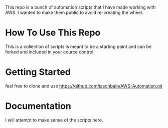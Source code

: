 This repo is a bunch of automation scripts that I have made working with AWS.  I wanted to make them public to avoid re-creating the wheel.

How To Use This Repo
====================

This is a collection of scripts is meant to be a starting point and can be forked and included in your cource control.

Getting Started
===============

feel free to clone and use https://github.com/jasonbain/AWS-Automation.git

Documentation
=============

I will attempt to make sense of the scripts here.
